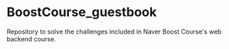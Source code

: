 # BoostCourse_guestbook
Repository to solve the challenges included in Naver Boost Course's web backend course.
